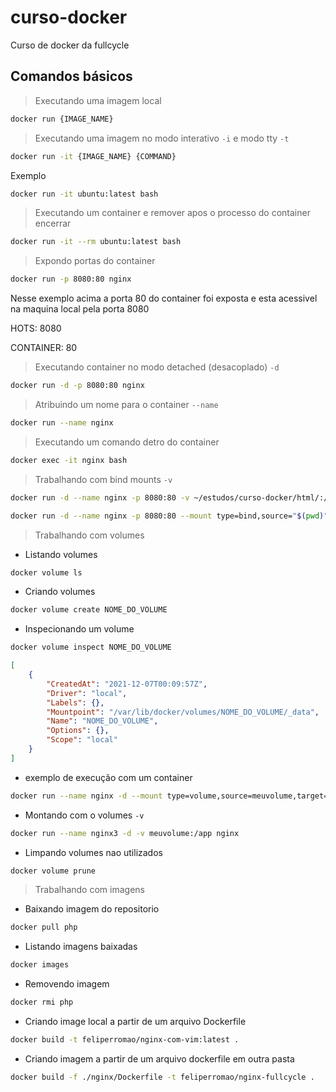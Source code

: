 # curso-docker
Curso de docker da fullcycle


## Comandos básicos

> Executando uma imagem local
```sh
docker run {IMAGE_NAME}
```


> Executando uma imagem no modo interativo `-i` e modo tty `-t`
```sh
docker run -it {IMAGE_NAME} {COMMAND}
```
Exemplo

```sh
docker run -it ubuntu:latest bash
```


> Executando um container e remover apos o processo do container encerrar
```sh
docker run -it --rm ubuntu:latest bash
```


> Expondo portas do container
```sh
docker run -p 8080:80 nginx
```
Nesse exemplo acima a porta 80 do container foi exposta e esta acessivel na maquina local pela porta 8080

HOTS: 8080

CONTAINER: 80


> Executando container no modo detached (desacoplado) `-d`
```sh
docker run -d -p 8080:80 nginx
```


> Atribuindo um nome para o container `--name`
```sh
docker run --name nginx
```


> Executando um comando detro do container
```sh
docker exec -it nginx bash
```


> Trabalhando com bind mounts `-v`
```sh
docker run -d --name nginx -p 8080:80 -v ~/estudos/curso-docker/html/:/usr/share/nginx/html nginx
```

```sh
docker run -d --name nginx -p 8080:80 --mount type=bind,source="$(pwd)"/html,target=/usr/share/nginx/html nginx
```


> Trabalhando com volumes

- Listando volumes
```sh
docker volume ls
```

- Criando volumes
```sh
docker volume create NOME_DO_VOLUME
```

- Inspecionando um volume
```sh
docker volume inspect NOME_DO_VOLUME
```

```json
[
    {
        "CreatedAt": "2021-12-07T00:09:57Z",
        "Driver": "local",
        "Labels": {},
        "Mountpoint": "/var/lib/docker/volumes/NOME_DO_VOLUME/_data",
        "Name": "NOME_DO_VOLUME",
        "Options": {},
        "Scope": "local"
    }
]
```

- exemplo de execução com um container
```sh
docker run --name nginx -d --mount type=volume,source=meuvolume,target=/app nginx
```

- Montando com o volumes `-v`
```sh
docker run --name nginx3 -d -v meuvolume:/app nginx
```

- Limpando volumes nao utilizados

```sh
docker volume prune
```

> Trabalhando com imagens
- Baixando imagem do repositorio
```sh
docker pull php
```

- Listando imagens baixadas
```sh
docker images
```

- Removendo imagem
```sh
docker rmi php
```

- Criando image local a partir de um arquivo Dockerfile
```sh
docker build -t feliperromao/nginx-com-vim:latest .
```

- Criando imagem a partir de um arquivo dockerfile em outra pasta
```sh
docker build -f ./nginx/Dockerfile -t feliperromao/nginx-fullcycle .
```
